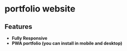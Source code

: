 # portfolio website


## Features
- **Fully Responsive**
- **PWA portfolio (you can install in mobile and desktop)**

